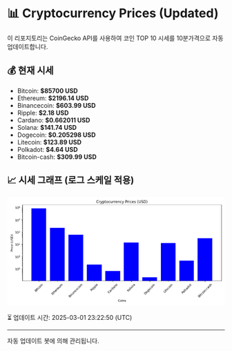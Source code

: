 
# 📊 Cryptocurrency Prices (Updated)

이 리포지토리는 CoinGecko API를 사용하여 코인 TOP 10 시세를 10분가격으로 자동 업데이트합니다.

## 💰 현재 시세
- Bitcoin: **$85700 USD**
- Ethereum: **$2196.14 USD**
- Binancecoin: **$603.99 USD**
- Ripple: **$2.18 USD**
- Cardano: **$0.662011 USD**
- Solana: **$141.74 USD**
- Dogecoin: **$0.205298 USD**
- Litecoin: **$123.89 USD**
- Polkadot: **$4.64 USD**
- Bitcoin-cash: **$309.99 USD**

## 📈 시세 그래프 (로그 스케일 적용)
![Crypto Prices](crypto_prices.png)

⏳ 업데이트 시간: 2025-03-01 23:22:50 (UTC)

---
자동 업데이트 봇에 의해 관리됩니다.
